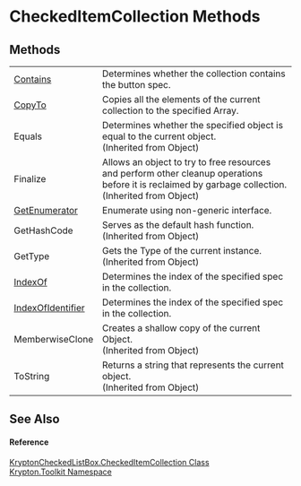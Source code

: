 # CheckedItemCollection Methods




## Methods
<table>
<tr>
<td><a href="d697d285-54ac-03f9-19ef-5a65fcffb015.md">Contains</a></td>
<td>Determines whether the collection contains the button spec.</td></tr>
<tr>
<td><a href="5870a645-bb34-73c2-7aae-9f1443f87bd9.md">CopyTo</a></td>
<td>Copies all the elements of the current collection to the specified Array.</td></tr>
<tr>
<td>Equals</td>
<td>Determines whether the specified object is equal to the current object.<br />(Inherited from Object)</td></tr>
<tr>
<td>Finalize</td>
<td>Allows an object to try to free resources and perform other cleanup operations before it is reclaimed by garbage collection.<br />(Inherited from Object)</td></tr>
<tr>
<td><a href="445a900e-3655-3292-262e-de93fcda5f2b.md">GetEnumerator</a></td>
<td>Enumerate using non-generic interface.</td></tr>
<tr>
<td>GetHashCode</td>
<td>Serves as the default hash function.<br />(Inherited from Object)</td></tr>
<tr>
<td>GetType</td>
<td>Gets the Type of the current instance.<br />(Inherited from Object)</td></tr>
<tr>
<td><a href="ebd63c89-2669-ae7a-4469-ef7778e8acaa.md">IndexOf</a></td>
<td>Determines the index of the specified spec in the collection.</td></tr>
<tr>
<td><a href="da6bb449-8273-0087-ba7f-7e68003278b8.md">IndexOfIdentifier</a></td>
<td>Determines the index of the specified spec in the collection.</td></tr>
<tr>
<td>MemberwiseClone</td>
<td>Creates a shallow copy of the current Object.<br />(Inherited from Object)</td></tr>
<tr>
<td>ToString</td>
<td>Returns a string that represents the current object.<br />(Inherited from Object)</td></tr>
</table>

## See Also


#### Reference
<a href="eff764bf-666d-759c-a072-96750b33e990.md">KryptonCheckedListBox.CheckedItemCollection Class</a>  
<a href="79d2eac2-21f4-54ff-7552-b20c33c30600.md">Krypton.Toolkit Namespace</a>  
